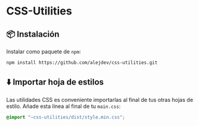 # CSS-Utilities

## :package: Instalación

Instalar como paquete de ``npm``:

```sh
npm install https://github.com/alejdev/css-utilities.git
```

## :arrow_down: Importar hoja de estilos

Las utilidades CSS es conveniente importarlas al final de tus otras hojas de estilo. Añade esta línea al final de  tu ``main.css``:

```css
@import "~css-utilities/dist/style.min.css";
```